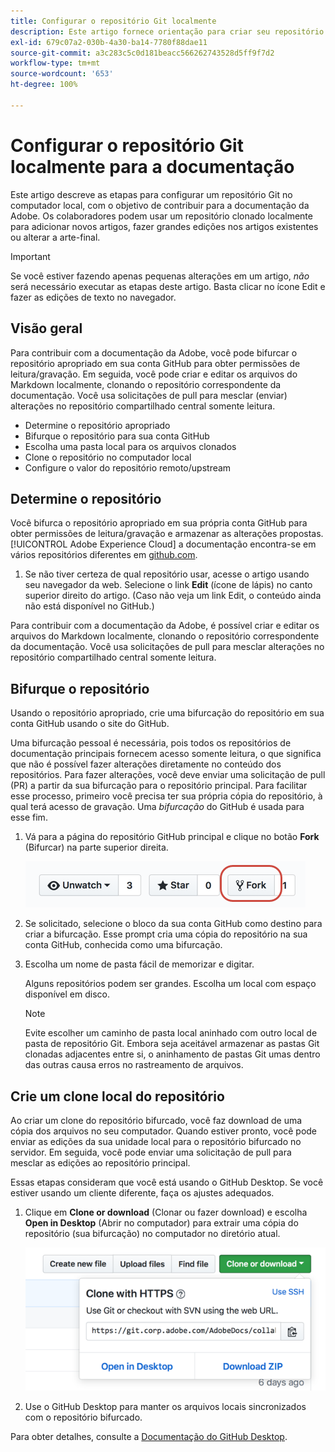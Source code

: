 ```yaml
---
title: Configurar o repositório Git localmente
description: Este artigo fornece orientação para criar seu repositório Git local e contribuir com a documentação da Adobe, incluindo o processo de bifurcamento e clonagem.
exl-id: 679c07a2-030b-4a30-ba14-7780f88dae11
source-git-commit: a3c283c5c0d181beacc566262743528d5ff9f7d2
workflow-type: tm+mt
source-wordcount: '653'
ht-degree: 100%

---
```


# Configurar o repositório Git localmente para a documentação

Este artigo descreve as etapas para configurar um repositório Git no computador local, com o objetivo de contribuir para a documentação da Adobe. Os colaboradores podem usar um repositório clonado localmente para adicionar novos artigos, fazer grandes edições nos artigos existentes ou alterar a arte-final.

>[!IMPORTANT]
>Se você estiver fazendo apenas pequenas alterações em um artigo, *não* será necessário executar as etapas deste artigo. Basta clicar no ícone Edit e fazer as edições de texto no navegador.

## Visão geral

Para contribuir com a documentação da Adobe, você pode bifurcar o repositório apropriado em sua conta GitHub para obter permissões de leitura/gravação. Em seguida, você pode criar e editar os arquivos do Markdown localmente, clonando o repositório correspondente da documentação. Você usa solicitações de pull para mesclar (enviar) alterações no repositório compartilhado central somente leitura.

* Determine o repositório apropriado
* Bifurque o repositório para sua conta GitHub
* Escolha uma pasta local para os arquivos clonados
* Clone o repositório no computador local
* Configure o valor do repositório remoto/upstream

## Determine o repositório

Você bifurca o repositório apropriado em sua própria conta GitHub para obter permissões de leitura/gravação e armazenar as alterações propostas. [!UICONTROL Adobe Experience Cloud] a documentação encontra-se em vários repositórios diferentes em [github.com](https://www.github.com/adobedocs).

1. Se não tiver certeza de qual repositório usar, acesse o artigo usando seu navegador da web. Selecione o link **Edit** (ícone de lápis) no canto superior direito do artigo. (Caso não veja um link Edit, o conteúdo ainda não está disponível no GitHub.)

Para contribuir com a documentação da Adobe, é possível criar e editar os arquivos do Markdown localmente, clonando o repositório correspondente da documentação. Você usa solicitações de pull para mesclar alterações no repositório compartilhado central somente leitura.

<!---
![GitHub Triangle](/assets/git-and-github-initial-setup.png)

If you're new to GitHub, watch the following video for a conceptual overview of the forking and cloning process:

>[!VIDEO https://channel9.msdn.com/Blogs/CoolMoose/Git-Repository-Setup/player]
-->

## Bifurque o repositório

Usando o repositório apropriado, crie uma bifurcação do repositório em sua conta GitHub usando o site do GitHub.

Uma bifurcação pessoal é necessária, pois todos os repositórios de documentação principais fornecem acesso somente leitura, o que significa que não é possível fazer alterações diretamente no conteúdo dos repositórios. Para fazer alterações, você deve enviar uma solicitação de pull (PR) a partir da sua bifurcação para o repositório principal. Para facilitar esse processo, primeiro você precisa ter sua própria cópia do repositório, à qual terá acesso de gravação. Uma *bifurcação* do GitHub é usada para esse fim.

1. Vá para a página do repositório GitHub principal e clique no botão **Fork** (Bifurcar) na parte superior direita.

   ![Bifurcação do GitHub](assets/fork-simple.png)

1. Se solicitado, selecione o bloco da sua conta GitHub como destino para criar a bifurcação. Esse prompt cria uma cópia do repositório na sua conta GitHub, conhecida como uma bifurcação.

1. Escolha um nome de pasta fácil de memorizar e digitar.

   Alguns repositórios podem ser grandes. Escolha um local com espaço disponível em disco.

   >[!NOTE]
   >
   >Evite escolher um caminho de pasta local aninhado com outro local de pasta de repositório Git. Embora seja aceitável armazenar as pastas Git clonadas adjacentes entre si, o aninhamento de pastas Git umas dentro das outras causa erros no rastreamento de arquivos.

## Crie um clone local do repositório

Ao criar um clone do repositório bifurcado, você faz download de uma cópia dos arquivos no seu computador. Quando estiver pronto, você pode enviar as edições da sua unidade local para o repositório bifurcado no servidor. Em seguida, você pode enviar uma solicitação de pull para mesclar as edições ao repositório principal.

Essas etapas consideram que você está usando o GitHub Desktop. Se você estiver usando um cliente diferente, faça os ajustes adequados.

1. Clique em **Clone or download** (Clonar ou fazer download) e escolha **Open in Desktop** (Abrir no computador) para extrair uma cópia do repositório (sua bifurcação) no computador no diretório atual.

   ![Clone o repositório](assets/clone-pulldown.png)

1. Use o GitHub Desktop para manter os arquivos locais sincronizados com o repositório bifurcado.

Para obter detalhes, consulte a [Documentação do GitHub Desktop](https://help.github.com/desktop/).
